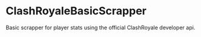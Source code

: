 # ClashRoyaleBasicScrapper
Basic scrapper for player stats using the official ClashRoyale developer api.
